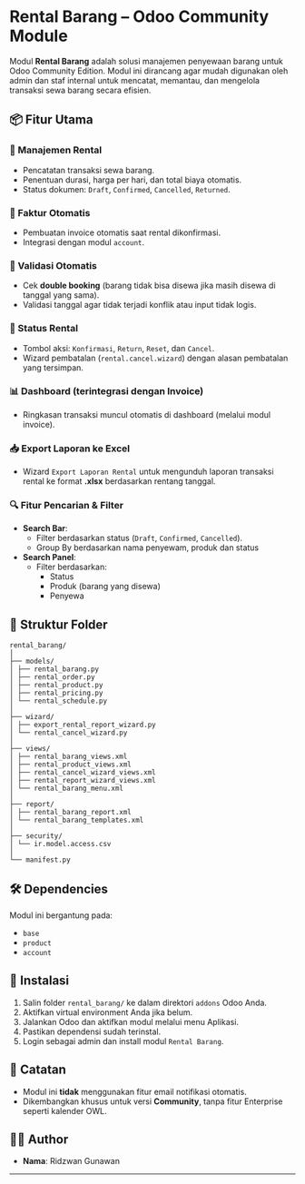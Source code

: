 # Rental Barang – Odoo Community Module

Modul **Rental Barang** adalah solusi manajemen penyewaan barang untuk Odoo Community Edition. Modul ini dirancang agar mudah digunakan oleh admin dan staf internal untuk mencatat, memantau, dan mengelola transaksi sewa barang secara efisien.

## 📦 Fitur Utama

### 🎯 Manajemen Rental
- Pencatatan transaksi sewa barang.
- Penentuan durasi, harga per hari, dan total biaya otomatis.
- Status dokumen: `Draft`, `Confirmed`, `Cancelled`, `Returned`.

### 🧾 Faktur Otomatis
- Pembuatan invoice otomatis saat rental dikonfirmasi.
- Integrasi dengan modul `account`.

### 🛑 Validasi Otomatis
- Cek **double booking** (barang tidak bisa disewa jika masih disewa di tanggal yang sama).
- Validasi tanggal agar tidak terjadi konflik atau input tidak logis.

### 🔁 Status Rental
- Tombol aksi: `Konfirmasi`, `Return`, `Reset`, dan `Cancel`.
- Wizard pembatalan (`rental.cancel.wizard`) dengan alasan pembatalan yang tersimpan.

### 📊 Dashboard (terintegrasi dengan Invoice)
- Ringkasan transaksi muncul otomatis di dashboard (melalui modul invoice).

### 📥 Export Laporan ke Excel
- Wizard `Export Laporan Rental` untuk mengunduh laporan transaksi rental ke format **.xlsx** berdasarkan rentang tanggal.

### 🔍 Fitur Pencarian & Filter
- **Search Bar**:
  - Filter berdasarkan status (`Draft`, `Confirmed`, `Cancelled`).
  - Group By berdasarkan nama penyewam, produk dan status
- **Search Panel**:
  - Filter berdasarkan:
    - Status
    - Produk (barang yang disewa)
    - Penyewa

## 📁 Struktur Folder
```
rental_barang/
│
├── models/
│ ├── rental_barang.py
│ ├── rental_order.py
│ ├── rental_product.py
│ ├── rental_pricing.py
│ └── rental_schedule.py
│
├── wizard/
│ ├── export_rental_report_wizard.py
│ └── rental_cancel_wizard.py
│
├── views/
│ ├── rental_barang_views.xml
│ ├── rental_product_views.xml
│ ├── rental_cancel_wizard_views.xml
│ ├── rental_report_wizard_views.xml
│ └── rental_barang_menu.xml
│
├── report/
│ ├── rental_barang_report.xml
│ └── rental_barang_templates.xml
│
├── security/
│ └── ir.model.access.csv
│
└── manifest.py
```

## 🛠 Dependencies

Modul ini bergantung pada:
- `base`
- `product`
- `account`

## 🔧 Instalasi

1. Salin folder `rental_barang/` ke dalam direktori `addons` Odoo Anda.
2. Aktifkan virtual environment Anda jika belum.
3. Jalankan Odoo dan aktifkan modul melalui menu Aplikasi.
4. Pastikan dependensi sudah terinstal.
5. Login sebagai admin dan install modul `Rental Barang`.

## 📌 Catatan

- Modul ini **tidak** menggunakan fitur email notifikasi otomatis.
- Dikembangkan khusus untuk versi **Community**, tanpa fitur Enterprise seperti kalender OWL.

## 👨‍💻 Author

- **Nama**: Ridzwan Gunawan

---


